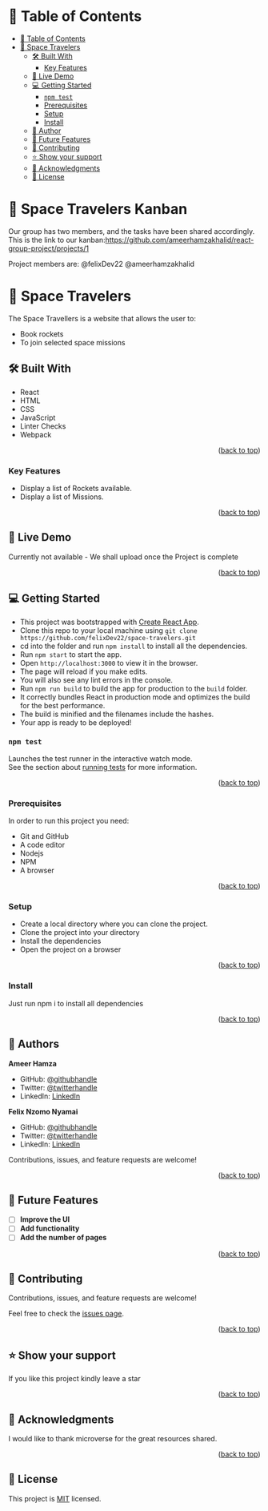 <a name="readme-top"></a>

<!-- TABLE OF CONTENTS -->

# 📗 Table of Contents

- [📗 Table of Contents](#-table-of-contents)
- [📖 Space Travelers ](#-space-travelers-)
  - [🛠 Built With ](#-built-with-)
    - [Key Features ](#key-features-)
  - [🚀 Live Demo ](#-live-demo-)
  - [💻 Getting Started ](#-getting-started-)
    - [`npm test`](#npm-test)
    - [Prerequisites](#prerequisites)
    - [Setup](#setup)
    - [Install](#install)
  - [👥 Author ](#-author-)
  - [🔭 Future Features ](#-future-features-)
  - [🤝 Contributing ](#-contributing-)
  - [⭐️ Show your support ](#️-show-your-support-)
  - [🙏 Acknowledgments ](#-acknowledgments-)
  - [📝 License ](#-license-)

<!-- PROJECT DESCRIPTION -->

# 📖 Space Travelers Kanban <a name="Kanban"></a>

Our group has two members, and the tasks have been shared accordingly.
This is the link to our kanban:https://github.com/ameerhamzakhalid/react-group-project/projects/1

Project members are:
@felixDev22
@ameerhamzakhalid

# 📖 Space Travelers <a name="about-project"></a>

The Space Travellers is a website that allows the user to:

- Book rockets
- To join selected space missions

## 🛠 Built With <a name="built-with"></a>

- React
- HTML
- CSS
- JavaScript
- Linter Checks
- Webpack

<p align="right">(<a href="#readme-top">back to top</a>)</p>

<!-- Features -->

### Key Features <a name="key-features"></a>

- Display a list of Rockets available.
- Display a list of Missions.

<p align="right">(<a href="#readme-top">back to top</a>)</p>

<!-- LIVE DEMO -->

## 🚀 Live Demo <a name="live-demo"></a>

Currently not available - We shall upload once the Project is complete

<!-- [Live Demo Link](https://space-travelers) -->

<p align="right">(<a href="#readme-top">back to top</a>)</p>

<!-- GETTING STARTED -->

## 💻 Getting Started <a name="getting-started"></a>

- This project was bootstrapped with [Create React App](https://github.com/facebook/create-react-app).
- Clone this repo to your local machine using `git clone https://github.com/felixDev22/space-travelers.git`
- cd into the folder and run `npm install` to install all the dependencies.
- Run `npm start` to start the app.
- Open `http://localhost:3000` to view it in the browser.
- The page will reload if you make edits.
- You will also see any lint errors in the console.
- Run `npm run build` to build the app for production to the `build` folder.
- It correctly bundles React in production mode and optimizes the build for the best performance.
- The build is minified and the filenames include the hashes.
- Your app is ready to be deployed!

### `npm test`

Launches the test runner in the interactive watch mode.\
See the section about [running tests](https://facebook.github.io/create-react-app/docs/running-tests) for more information.

<p align="right">(<a href="#readme-top">back to top</a>)</p>

### Prerequisites

In order to run this project you need:

- Git and GitHub
- A code editor
- Nodejs
- NPM
- A browser

<p align="right">(<a href="#readme-top">back to top</a>)</p>

### Setup

- Create a local directory where you can clone the project.
- Clone the project into your directory
- Install the dependencies
- Open the project on a browser

<p align="right">(<a href="#readme-top">back to top</a>)</p>

### Install

Just run npm i to install all dependencies

<p align="right">(<a href="#readme-top">back to top</a>)</p>

<!-- AUTHORS -->

## 👥 Authors <a name="authors"></a>

**Ameer Hamza**

- GitHub: [@githubhandle](https://github.com/ameerhamzakhalid)
- Twitter: [@twitterhandle](https://twitter.com/@ameeerhamza1997)
- LinkedIn: [LinkedIn](https://www.linkedin.com/in/choudhary-hamza-37b17a141/)

**Felix Nzomo Nyamai**

- GitHub: [@githubhandle](https://github.com/felixDev22)
- Twitter: [@twitterhandle](https://twitter.com/@monzo200)
- LinkedIn: [LinkedIn](https://https://www.linkedin.com/in/felixnyamai/)

Contributions, issues, and feature requests are welcome!

<p align="right">(<a href="#readme-top">back to top</a>)</p>

<!-- FUTURE FEATURES -->

## 🔭 Future Features <a name="future-features"></a>

- [ ] **Improve the UI**
- [ ] **Add functionality**
- [ ] **Add the number of pages**

<p align="right">(<a href="#readme-top">back to top</a>)</p>

<!-- CONTRIBUTING -->

## 🤝 Contributing <a name="contributing"></a>

Contributions, issues, and feature requests are welcome!

Feel free to check the [issues page](https://github.com/felixDev22/space-travelers/issues).

<p align="right">(<a href="#readme-top">back to top</a>)</p>

<!-- SUPPORT -->

## ⭐️ Show your support <a name="support"></a>

If you like this project kindly leave a star

<p align="right">(<a href="#readme-top">back to top</a>)</p>

<!-- ACKNOWLEDGEMENTS -->

## 🙏 Acknowledgments <a name="acknowledgements"></a>

I would like to thank microverse for the great resources shared.

<p align="right">(<a href="#readme-top">back to top</a>)</p>

<!-- LICENSE -->

## 📝 License <a name="license"></a>

This project is [MIT](./LICENCE) licensed.
